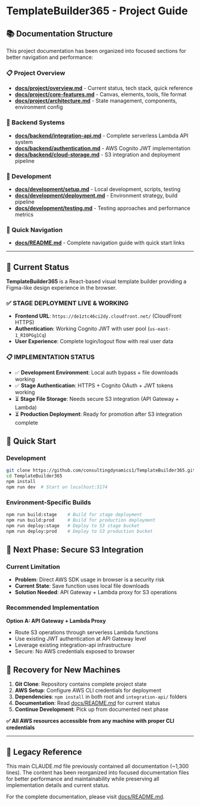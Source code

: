 # TemplateBuilder365 - Project Guide

## 📚 Documentation Structure

This project documentation has been organized into focused sections for better navigation and performance:

### 📋 Project Overview
- **[docs/project/overview.md](docs/project/overview.md)** - Current status, tech stack, quick reference
- **[docs/project/core-features.md](docs/project/core-features.md)** - Canvas, elements, tools, file format
- **[docs/project/architecture.md](docs/project/architecture.md)** - State management, components, environment config

### 🔧 Backend Systems
- **[docs/backend/integration-api.md](docs/backend/integration-api.md)** - Complete serverless Lambda API system
- **[docs/backend/authentication.md](docs/backend/authentication.md)** - AWS Cognito JWT implementation
- **[docs/backend/cloud-storage.md](docs/backend/cloud-storage.md)** - S3 integration and deployment pipeline

### 🚀 Development
- **[docs/development/setup.md](docs/development/setup.md)** - Local development, scripts, testing
- **[docs/development/deployment.md](docs/development/deployment.md)** - Environment strategy, build pipeline
- **[docs/development/testing.md](docs/development/testing.md)** - Testing approaches and performance metrics

### 🎯 Quick Navigation
- **[docs/README.md](docs/README.md)** - Complete navigation guide with quick start links

---

## 🎉 Current Status

**TemplateBuilder365** is a React-based visual template builder providing a Figma-like design experience in the browser.

### ✅ **STAGE DEPLOYMENT LIVE & WORKING**
- **Frontend URL**: `https://de1ztc46ci2dy.cloudfront.net/` (CloudFront HTTPS)
- **Authentication**: Working Cognito JWT with user pool (`us-east-1_RIOPGg1Cq`)
- **User Experience**: Complete login/logout flow with real user data

### 📋 **IMPLEMENTATION STATUS**
- ✅ **Development Environment**: Local auth bypass + file downloads working
- ✅ **Stage Authentication**: HTTPS + Cognito OAuth + JWT tokens working
- ⏳ **Stage File Storage**: Needs secure S3 integration (API Gateway + Lambda)
- ⏳ **Production Deployment**: Ready for promotion after S3 integration complete

## 🚀 Quick Start

### Development
```bash
git clone https://github.com/consultingdynamics1/TemplateBuilder365.git
cd TemplateBuilder365
npm install
npm run dev  # Start on localhost:5174
```

### Environment-Specific Builds
```bash
npm run build:stage    # Build for stage deployment
npm run build:prod     # Build for production deployment
npm run deploy:stage   # Deploy to S3 stage bucket
npm run deploy:prod    # Deploy to S3 production bucket
```

## 🎯 Next Phase: Secure S3 Integration

### Current Limitation
- **Problem**: Direct AWS SDK usage in browser is a security risk
- **Current State**: Save function uses local file downloads
- **Solution Needed**: API Gateway + Lambda proxy for S3 operations

### Recommended Implementation
**Option A: API Gateway + Lambda Proxy**
- Route S3 operations through serverless Lambda functions
- Use existing JWT authentication at API Gateway level
- Leverage existing integration-api infrastructure
- Secure: No AWS credentials exposed to browser

## 💾 Recovery for New Machines

1. **Git Clone**: Repository contains complete project state
2. **AWS Setup**: Configure AWS CLI credentials for deployment
3. **Dependencies**: `npm install` in both root and `integration-api/` folders
4. **Documentation**: Read [docs/README.md](docs/README.md) for current status
5. **Continue Development**: Pick up from documented next phase

**✅ All AWS resources accessible from any machine with proper CLI credentials**

---

## 📖 Legacy Reference

This main CLAUDE.md file previously contained all documentation (~1,300 lines). The content has been reorganized into focused documentation files for better performance and maintainability while preserving all implementation details and current status.

For the complete documentation, please visit [docs/README.md](docs/README.md).